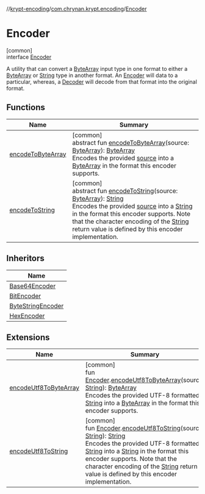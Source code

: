 //[krypt-encoding](../../../index.md)/[com.chrynan.krypt.encoding](../index.md)/[Encoder](index.md)

# Encoder

[common]\
interface [Encoder](index.md)

A utility that can convert a [ByteArray](https://kotlinlang.org/api/latest/jvm/stdlib/kotlin/-byte-array/index.html) input type in one format to either a [ByteArray](https://kotlinlang.org/api/latest/jvm/stdlib/kotlin/-byte-array/index.html) or [String](https://kotlinlang.org/api/latest/jvm/stdlib/kotlin/-string/index.html) type in another format. An [Encoder](index.md) will data to a particular, whereas, a [Decoder](../-decoder/index.md) will decode from that format into the original format.

## Functions

| Name | Summary |
|---|---|
| [encodeToByteArray](encode-to-byte-array.md) | [common]<br>abstract fun [encodeToByteArray](encode-to-byte-array.md)(source: [ByteArray](https://kotlinlang.org/api/latest/jvm/stdlib/kotlin/-byte-array/index.html)): [ByteArray](https://kotlinlang.org/api/latest/jvm/stdlib/kotlin/-byte-array/index.html)<br>Encodes the provided [source](encode-to-byte-array.md) into a [ByteArray](https://kotlinlang.org/api/latest/jvm/stdlib/kotlin/-byte-array/index.html) in the format this encoder supports. |
| [encodeToString](encode-to-string.md) | [common]<br>abstract fun [encodeToString](encode-to-string.md)(source: [ByteArray](https://kotlinlang.org/api/latest/jvm/stdlib/kotlin/-byte-array/index.html)): [String](https://kotlinlang.org/api/latest/jvm/stdlib/kotlin/-string/index.html)<br>Encodes the provided [source](encode-to-string.md) into a [String](https://kotlinlang.org/api/latest/jvm/stdlib/kotlin/-string/index.html) in the format this encoder supports. Note that the character encoding of the [String](https://kotlinlang.org/api/latest/jvm/stdlib/kotlin/-string/index.html) return value is defined by this encoder implementation. |

## Inheritors

| Name |
|---|
| [Base64Encoder](../-base64-encoder/index.md) |
| [BitEncoder](../-bit-encoder/index.md) |
| [ByteStringEncoder](../-byte-string-encoder/index.md) |
| [HexEncoder](../-hex-encoder/index.md) |

## Extensions

| Name | Summary |
|---|---|
| [encodeUtf8ToByteArray](../encode-utf8-to-byte-array.md) | [common]<br>fun [Encoder](index.md).[encodeUtf8ToByteArray](../encode-utf8-to-byte-array.md)(source: [String](https://kotlinlang.org/api/latest/jvm/stdlib/kotlin/-string/index.html)): [ByteArray](https://kotlinlang.org/api/latest/jvm/stdlib/kotlin/-byte-array/index.html)<br>Encodes the provided UTF-8 formatted [String](../encode-utf8-to-byte-array.md) into a [ByteArray](https://kotlinlang.org/api/latest/jvm/stdlib/kotlin/-byte-array/index.html) in the format this encoder supports. |
| [encodeUtf8ToString](../encode-utf8-to-string.md) | [common]<br>fun [Encoder](index.md).[encodeUtf8ToString](../encode-utf8-to-string.md)(source: [String](https://kotlinlang.org/api/latest/jvm/stdlib/kotlin/-string/index.html)): [String](https://kotlinlang.org/api/latest/jvm/stdlib/kotlin/-string/index.html)<br>Encodes the provided UTF-8 formatted [String](../encode-utf8-to-string.md) into a [String](https://kotlinlang.org/api/latest/jvm/stdlib/kotlin/-string/index.html) in the format this encoder supports. Note that the character encoding of the [String](https://kotlinlang.org/api/latest/jvm/stdlib/kotlin/-string/index.html) return value is defined by this encoder implementation. |
